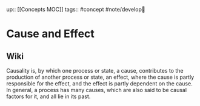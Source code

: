 up:: [[Concepts MOC]]
tags:: #concept #note/develop🍃 

# Cause and Effect

## Wiki
Causality is, by which one process or state, a cause, contributes to the production of another process or state, an effect, where the cause is partly responsible for the effect, and the effect is partly dependent on the cause. In general, a process has many causes, which are also said to be causal factors for it, and all lie in its past.
